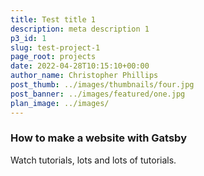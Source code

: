 ```yaml
---
title: Test title 1
description: meta description 1
p3_id: 1
slug: test-project-1
page_root: projects
date: 2022-04-28T10:15:10+00:00
author_name: Christopher Phillips
post_thumb: ../images/thumbnails/four.jpg
post_banner: ../images/featured/one.jpg
plan_image: ../images/
---
```


### How to make a website with Gatsby

Watch tutorials, lots and lots of tutorials.
